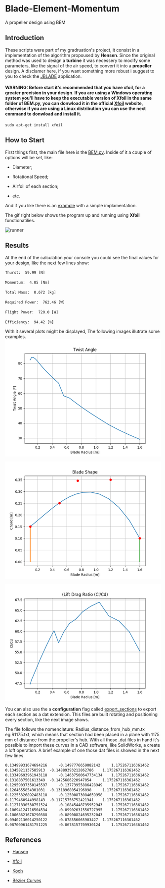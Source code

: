 # Blade-Element-Momentum
A propeller design using BEM

## Introduction

 These scripts were part of my gradruation's project, it consist in a implementation of the algorithm propoused by **Hensen**. Since the original method was used to design a **turbine** it was necessery to modify some parameters, like the signal of the air speed, to convert it into a **propeller** design. A disclamer here, if you want something more robust i suggest to you to check the [JBLADE](https://sites.google.com/site/joaomorgado23/Home) application. 

#### WARNING: Before start it's recommended that you have xfoil, for a greater precision in your design. If you are using a **Windows** operating system you'll have to keep the executable version of **Xfoil** in the same folder of BEM.py, you can donwload it in the official [Xfoil](https://web.mit.edu/drela/Public/web/xfoil/) website, otherwise if you are using a **Linux distribution** you can use the next command to donwload and install it.

```
sudo apt-get install xfoil
```
## How to Start

First things first, the main file here is the [BEM.py](https://github.com/LukMarks/Blade-Element-Momentum/blob/R2018/BEM.py). Inside of it a couple of options will be set, like:

- Diameter;

- Rotational Speed;

- Airfoil of each section;

- etc.

And if you like there is an [example](https://github.com/LukMarks/Blade-Element-Momentum/blob/master/example.py) with a simple implamentation.

 
The gif right below shows the program up and running using **Xfoil** functionatilies.

![runner](https://github.com/LukMarks/Blade-Element-Momentum/blob/R2018/src%20images/bem.gif)

## Results

At the end of the calculation your console you could see the final values for your design, like the next few lines show:

```
Thurst:  59.99 [N]

Momentum:  4.05 [Nm]

Total Mass:  0.672 [kg]

Required Power:  762.46 [W]

Flight Power:  720.0 [W]

Efficiency:  94.42 [%]
```
With it several plots might be displayed, The following images illutrate some examples.
![angle](https://github.com/LukMarks/Blade-Element-Momentum/blob/R2018/src%20images/twist_angle.png)

![shape](https://github.com/LukMarks/Blade-Element-Momentum/blob/R2018/src%20images/shape.png)

![Cl_Cd](https://github.com/LukMarks/Blade-Element-Momentum/blob/R2018/src%20images/cl_cd_ratio.png)

You can also use the a **configuration** flag called [export_sections](https://github.com/LukMarks/Blade-Element-Momentum/blob/master/BEM.py#L46)  to export each section as a dat extension. This files are built rotating and positioning every section, like the next image shows. 

The file follows the nomenclature: Radius_distance_from_hub_mm.tx eg.R1175.txt, which means that section had been placed in a plane with 1175 mm of distance from the propeller's hub. With all those .dat files in hand it's possible to import these curves in a CAD software, like SolidWorks, a create a loft operation. A brief example of one those dat files is showed in the next few lines.

```
0.13499931674694216 	-0.1497776659082142 	1.175267116361462 
0.1345821137585913 	-0.14889393212862786 	1.175267116361462 
0.13349693961943118 	-0.14637500647734134 	1.175267116361462 
0.1318837501613349 	-0.1425686220947054 	1.175267116361462 
0.12959037350145597 	-0.13773955886428949 	1.175267116361462 
0.1264655854301031 	-0.1318968054196098 	1.175267116361462 
0.12255326892483118 	-0.12500873084659958 	1.175267116361462 
0.1179460944998143 	-0.11715756752421341 	1.175267116361462 
0.11271830530751524 	-0.10845448795952943 	1.175267116361462 
0.10694124716504534 	-0.09902631556727995 	1.175267116361462 
0.10068621678290388 	-0.08900824695232043 	1.175267116361462 
0.09402136014250122 	-0.078556065903427 	1.175267116361462 
0.08700961481751225 	-0.0678157709930124 	1.175267116361462 

```

## References
- [Hansen](https://www.amazon.com/Aerodynamics-Wind-Turbines-Martin-Hansen/dp/1844074382/ref=sr_1_4?dchild=1&keywords=Aerodynamics+of+Wind+Turbines&qid=1584484238&sr=8-4)

- [Xfoil](https://web.mit.edu/drela/Public/web/xfoil/)

- [Koch](https://ntrs.nasa.gov/archive/nasa/casi.ntrs.nasa.gov/19980017535.pdf)

- [Bézier Curves](https://ocw.mit.edu/courses/electrical-engineering-and-computer-science/6-837-computer-graphics-fall-2012/lecture-notes/MIT6_837F12_Lec01.pdf)
